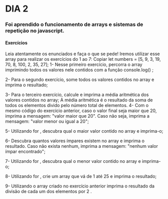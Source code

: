 # DIA 2

### Foi aprendido o funcionamento de arrays e sistemas de repetição no javascript.

#### Exercícios

Leia atentamente os enunciados e faça o que se pede! Iremos utilizar esse array para realizar os exercícios do 1 ao 7:
Copiar
let numbers = [5, 9, 3, 19, 70, 8, 100, 2, 35, 27];
1- Nesse primeiro exercício, percorra o array imprimindo todos os valores nele contidos com a função console.log() ;

2- Para o segundo exercício, some todos os valores contidos no array e imprima o resultado;

3- Para o terceiro exercício, calcule e imprima a média aritmética dos valores contidos no array;
A média aritmética é o resultado da soma de todos os elementos divido pelo número total de elementos.
4- Com o mesmo código do exercício anterior, caso o valor final seja maior que 20, imprima a mensagem: "valor maior que 20". Caso não seja, imprima a mensagem: "valor menor ou igual a 20";

5- Utilizando for , descubra qual o maior valor contido no array e imprima-o;

6- Descubra quantos valores ímpares existem no array e imprima o resultado. Caso não exista nenhum, imprima a mensagem: "nenhum valor ímpar encontrado";

7- Utilizando for , descubra qual o menor valor contido no array e imprima-o;

8- Utilizando for , crie um array que vá de 1 até 25 e imprima o resultado;

9- Utilizando o array criado no exercício anterior imprima o resultado da divisão de cada um dos elementos por 2 .
